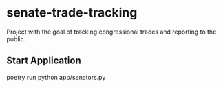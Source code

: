# senate-trade-tracking
Project with the goal of tracking congressional trades and reporting to the public. 

## Start Application

poetry run python app/senators.py
